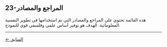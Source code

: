 ## 23-المراجع والمصادر

هذه القائمة تحتوي على المراجع والمصادر التي تم استخدامها في تطوير النفسية المعلوماتية. الهدف هو توفير أساس علمي وفلسفي قوي للنموذج.

---
<div class="navigation-links">
<a href="../22_سجل_التغييرات/" class="nav-link prev-link">← السابق</a>
</div>
